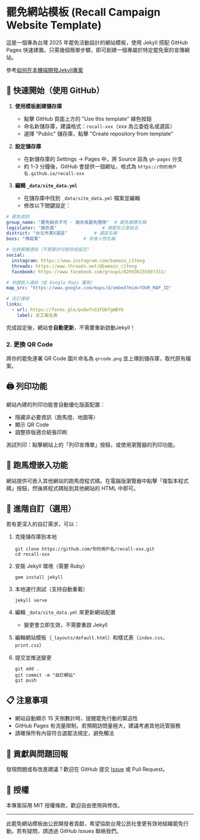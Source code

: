 # 罷免網站模板 (Recall Campaign Website Template)

這是一個專為台灣 2025 年罷免活動設計的網站模板，使用 Jekyll 搭配 GitHub Pages 快速建置。只需幾個簡單步驟，即可創建一個專屬於特定罷免案的宣傳網站。

參考[如何在本機端開發Jekyll專案](https://chatgpt.com/share/67f45de4-88fc-800b-8f64-0dea63b84771)

## 🚀 快速開始（使用 GitHub）

1. **使用模板創建儲存庫**
   - 點擊 GitHub 頁面上方的 "Use this template" 綠色按鈕
   - 命名新儲存庫，建議格式：`recall-xxx`（xxx 為立委姓名或選區）
   - 選擇 "Public" 儲存庫，點擊 "Create repository from template"

2. **設定儲存庫**
   - 在新儲存庫的 Settings → Pages 中，將 Source 設為 `gh-pages` 分支
   - 約 1-3 分鐘後，GitHub 會提供一個網址，格式為 `https://你的用戶名.github.io/recall-xxx`

3. **編輯 `_data/site_data.yml`**
   - 在儲存庫中找到 `_data/site_data.yml` 檔案並編輯
   - 修改以下關鍵設定：

```yaml
# 罷免資訊
group_name: "罷免缺衣不可 - 謝衣鳯罷免團隊"  # 罷免團體名稱
legislator: "謝衣鳳"                 # 被罷免立委姓名
district: "台北市第X選區"          # 選區名稱
boss: "傅崐萁"                # 背後人物名稱

# 社群媒體連結（不需要的可刪除或留空）
social:
  instagram: https://www.instagram.com/bamain_c1feng
  threads: https://www.threads.net/@bamain_c1feng
  facebook: https://www.facebook.com/groups/829936155897331/

# 地圖嵌入連結（從 Google Maps 獲取）
map_src: "https://www.google.com/maps/d/embed?mid=YOUR_MAP_ID"

# 自訂連結
links:
  - url: https://forms.gle/poDwfnG1FQKfgWBY6
    label: 志工報名表
```

完成設定後，網站會**自動更新**，不需要重新啟動Jekyll！

### 2. 更換 QR Code

將你的罷免連署 QR Code 圖片命名為 `qrcode.png` 並上傳到儲存庫，取代原有檔案。

## 🖨 列印功能

網站內建的列印功能會自動優化版面配置：
- 隱藏非必要資訊（跑馬燈、地圖等）
- 顯示 QR Code
- 調整排版適合紙張印刷

測試列印：點擊網站上的「列印宣傳單」按鈕，或使用瀏覽器的列印功能。

## 🔄 跑馬燈嵌入功能

網站提供可嵌入其他網站的跑馬燈程式碼。在電腦版瀏覽器中點擊「複製本程式碼」按鈕，然後將程式碼貼到其他網站的 HTML 中即可。

## 🧩 進階自訂（選用）

若有更深入的自訂需求，可以：

1. 克隆儲存庫到本地
   ```
   git clone https://github.com/你的用戶名/recall-xxx.git
   cd recall-xxx
   ```

2. 安裝 Jekyll 環境（需要 Ruby）
   ```
   gem install jekyll
   ```

3. 本地運行測試（支持自動重載）
   ```
   jekyll serve
   ```

4. 編輯 `_data/site_data.yml` 來更新網站配置
   - 變更會立即生效，不需要重啟 Jekyll

5. 編輯網站模板（`_layouts/default.html`）和樣式表（`index.css`、`print.css`）

6. 提交並推送變更
   ```
   git add .
   git commit -m "自訂網站"
   git push
   ```

## 📋 注意事項

- 網站自動顯示 15 天倒數計時，提醒罷免行動的緊迫性
- GitHub Pages 有流量限制，若預期訪問量極大，建議考慮其他託管服務
- 請確保所有內容符合選罷法規定，避免觸法

## 🤝 貢獻與問題回報

發現問題或有改進建議？歡迎在 GitHub 提交 [Issue](https://github.com/bestian/recall-template/issues) 或 Pull Request。

## 📜 授權

本專案採用 MIT 授權條款，歡迎自由使用與修改。

---

此罷免網站模板由公民開發者貢獻，希望協助台灣公民社會更有效地組織罷免行動。若有疑問，請透過 GitHub Issues 聯絡我們。
